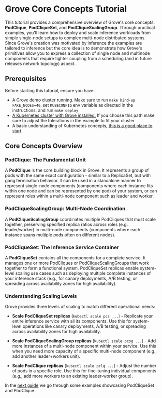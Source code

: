 # Grove Core Concepts Tutorial

This tutorial provides a comprehensive overview of Grove's core concepts: **PodClique**, **PodCliqueSet**, and **PodCliqueScalingGroup**. Through practical examples, you'll learn how to deploy and scale inference workloads from simple single-node setups to complex multi-node distributed systems. Since Grove's creation was motivated by inference the examples are tailored to inference but the core idea is to demonstrate how Grove's primitives allow you to express a collection of single node and multinode components that require tighter coupling from a scheduling (and in future releases network topology) aspect.

## Prerequisites

Before starting this tutorial, ensure you have:
- [A Grove demo cluster running.](../../installation.md#developing-grove) Make sure to run `make kind-up FAKE_NODES=40`, set `KUBECONFIG` env variable as directed in the instructions, and run `make deploy`
- [A Kubernetes cluster with Grove installed.](../../installation.md#deploying-grove) If you choose this path make sure to adjust the tolerations in the example to fit your cluster
-  A basic understanding of Kubernetes concepts, [this is a good place to start](https://kubernetes.io/docs/tutorials/kubernetes-basics/). 


## Core Concepts Overview

### PodClique: The Fundamental Unit
A **PodClique** is the core building block in Grove. It represents a group of pods with the same exact configuration - similar to a ReplicaSet, but with gang termination behavior. It can be used in a standalone manner to represent single-node components (components where each instance fits within one node and can be represented by one pod) of your system, or can represent roles within a multi-node component such as leader and worker.

### PodCliqueScalingGroup: Multi-Node Coordination
A **PodCliqueScalingGroup** coordinates multiple PodCliques that must scale together, preserving specified replica ratios across roles (e.g. leader/worker) in multi-node components (components where each instance spans multiple pods often on different nodes).

### PodCliqueSet: The Inference Service Container
A **PodCliqueSet** contains all the components for a complete service. It manages one or more PodCliques or PodCliqueScalingGroups that work together to form a functional system. PodCliqueSet replicas enable system-level scaling use cases such as deploying multiple complete instances of your inference stack (e.g., for canary deployments, A/B testing, or spreading across availability zones for high availability).

### Understanding Scaling Levels

Grove provides three levels of scaling to match different operational needs:

- **Scale PodCliqueSet replicas** (`kubectl scale pcs ...`) - Replicate your entire inference service with all its components. Use this for system-level operations like canary deployments, A/B testing, or spreading across availability zones for high availability.

- **Scale PodCliqueScalingGroup replicas** (`kubectl scale pcsg ...`) - Add more instances of a multi-node component within your service. Use this when you need more capacity of a specific multi-node component (e.g., add another leader+workers unit).

- **Scale PodClique replicas** (`kubectl scale pclq ...`) - Adjust the number of pods in a specific role. Use this for fine-tuning individual components (e.g., add more workers to an existing leader-worker group).

In the [next guide](./pcs_and_pclq_intro.md) we go through some examples showcasing PodCliqueSet and PodClique